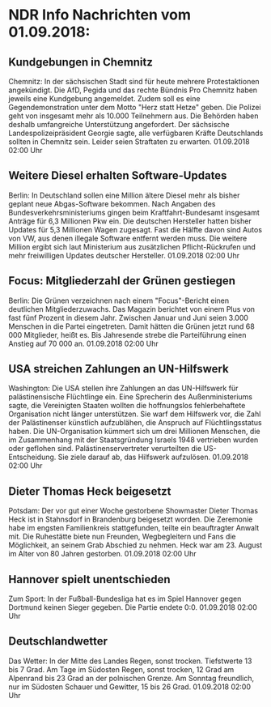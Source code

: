# NDR Info Nachrichten vom 01.09.2018:


## Kundgebungen in Chemnitz
Chemnitz: In der sächsischen Stadt sind für heute mehrere Protestaktionen angekündigt. Die AfD, Pegida und das rechte Bündnis Pro Chemnitz haben jeweils eine Kundgebung angemeldet. Zudem soll es eine Gegendemonstration unter dem Motto "Herz statt Hetze" geben. Die Polizei geht von insgesamt mehr als 10.000 Teilnehmern aus. Die Behörden haben deshalb umfangreiche Unterstützung angefordert. Der sächsische Landespolizeipräsident Georgie sagte, alle verfügbaren Kräfte Deutschlands sollten in Chemnitz sein. Leider seien Straftaten zu erwarten. 01.09.2018 02:00 Uhr 

## Weitere Diesel erhalten Software-Updates
Berlin: In Deutschland sollen eine Million ältere Diesel mehr als bisher geplant neue Abgas-Software bekommen. Nach Angaben des Bundesverkehrsministeriums gingen beim Kraftfahrt-Bundesamt insgesamt Anträge für 6,3 Millionen Pkw ein. Die deutschen Hersteller hatten bisher Updates für 5,3 Millionen Wagen zugesagt. Fast die Hälfte davon sind Autos von VW, aus denen illegale Software entfernt werden muss. Die weitere Million ergibt sich laut Ministerium aus zusätzlichen Pflicht-Rückrufen und mehr freiwilligen Updates deutscher Hersteller. 01.09.2018 02:00 Uhr 

## Focus: Mitgliederzahl der Grünen gestiegen
Berlin: Die Grünen verzeichnen nach einem "Focus"-Bericht einen deutlichen Mitgliederzuwachs. Das Magazin berichtet von einem Plus von fast fünf Prozent in diesem Jahr. Zwischen Januar und Juni seien 3.000 Menschen in die Partei eingetreten. Damit hätten die Grünen jetzt rund 68 000 Mitglieder, heißt es. Bis Jahresende strebe die Parteiführung einen Anstieg auf 70 000 an. 01.09.2018 02:00 Uhr 

## USA streichen Zahlungen an UN-Hilfswerk
Washington: Die USA stellen ihre Zahlungen an das UN-Hilfswerk für palästinensische Flüchtlinge ein. Eine Sprecherin des Außenministeriums sagte, die Vereinigten Staaten wollten die hoffnungslos fehlerbehaftete Organisation nicht länger unterstützen. Sie warf dem Hilfswerk vor, die Zahl der Palästinenser künstlich aufzublähen, die Anspruch auf Flüchtlingsstatus haben. Die UN-Organisation kümmert sich um drei Millionen Menschen, die im Zusammenhang mit der Staatsgründung Israels 1948 vertrieben wurden oder geflohen sind. Palästinenservertreter verurteilten die US-Entscheidung. Sie ziele darauf ab, das Hilfswerk aufzulösen. 01.09.2018 02:00 Uhr 

## Dieter Thomas Heck beigesetzt
Potsdam: Der vor gut einer Woche gestorbene Showmaster Dieter Thomas Heck ist in Stahnsdorf in Brandenburg beigesetzt worden. Die Zeremonie habe im engsten Familienkreis stattgefunden, teilte ein beauftragter Anwalt mit. Die Ruhestätte biete nun Freunden, Wegbegleitern und Fans die Möglichkeit, an seinem Grab Abschied zu nehmen. Heck war am 23. August im Alter von 80 Jahren gestorben. 01.09.2018 02:00 Uhr 

## Hannover spielt unentschieden
Zum Sport: In der Fußball-Bundesliga hat es im Spiel Hannover gegen Dortmund keinen Sieger gegeben. Die Partie endete 0:0. 01.09.2018 02:00 Uhr 

## Deutschlandwetter
Das Wetter: In der Mitte des Landes Regen, sonst trocken. Tiefstwerte 13 bis 7 Grad. Am Tage im Südosten Regen, sonst trocken, 12 Grad am Alpenrand bis 23 Grad an der polnischen Grenze. Am Sonntag freundlich, nur im Südosten Schauer und Gewitter, 15 bis 26 Grad. 01.09.2018 02:00 Uhr 
